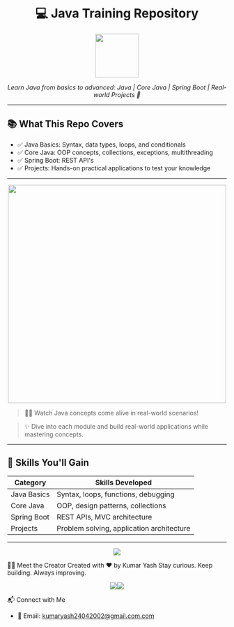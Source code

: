 <h1 align="center">💻 Java Training Repository</h1>

<p align="center">
  <img src="https://cdn.jsdelivr.net/gh/devicons/devicon/icons/java/java-original.svg" width="100"/>
</p>

<p align="center">
  <em>Learn Java from basics to advanced: Java | Core Java | Spring Boot | Real-world Projects 🚀</em>
</p>

---                   

## 📚 What This Repo Covers         

- ✅ Java Basics: Syntax, data types, loops, and conditionals                                
- ✅ Core Java: OOP concepts, collections, exceptions, multithreading
- ✅ Spring Boot: REST API's
- ✅ Projects: Hands-on practical applications to test your knowledge

---

<p align="center">
  <img src="https://media.giphy.com/media/QNFhOolVeCzPQ2Mx85/giphy.gif" width="500"/>
</p>

> 👨‍💻 Watch Java concepts come alive in real-world scenarios!

> ✨ Dive into each module and build real-world applications while mastering concepts.

---

## 🧠 Skills You'll Gain

| Category      | Skills Developed                              |
|---------------|-----------------------------------------------|
| Java Basics   | Syntax, loops, functions, debugging            |
| Core Java     | OOP, design patterns, collections              |
| Spring Boot   | REST APIs, MVC architecture                    |
| Projects      | Problem solving, application architecture      |

---


<p align="center">
  <img src="https://skillicons.dev/icons?i=java,spring,git,vscode" />
</p>

🙋‍♂️ Meet the Creator
Created with ❤️ by Kumar Yash
Stay curious. Keep building. Always improving.
<p align="center"><img src="https://img.shields.io/badge/Java-Learner-green?logo=java" /><img src="https://img.shields.io/badge/SpringBoot-Enthusiast-blue?logo=spring" /></p>

📬 Connect with Me
- 📧 Email: kumaryash24042002@gmail.com.com


